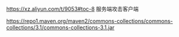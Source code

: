 https://xz.aliyun.com/t/9053#toc-8 服务端攻击客户端

https://repo1.maven.org/maven2/commons-collections/commons-collections/3.1/commons-collections-3.1.jar
